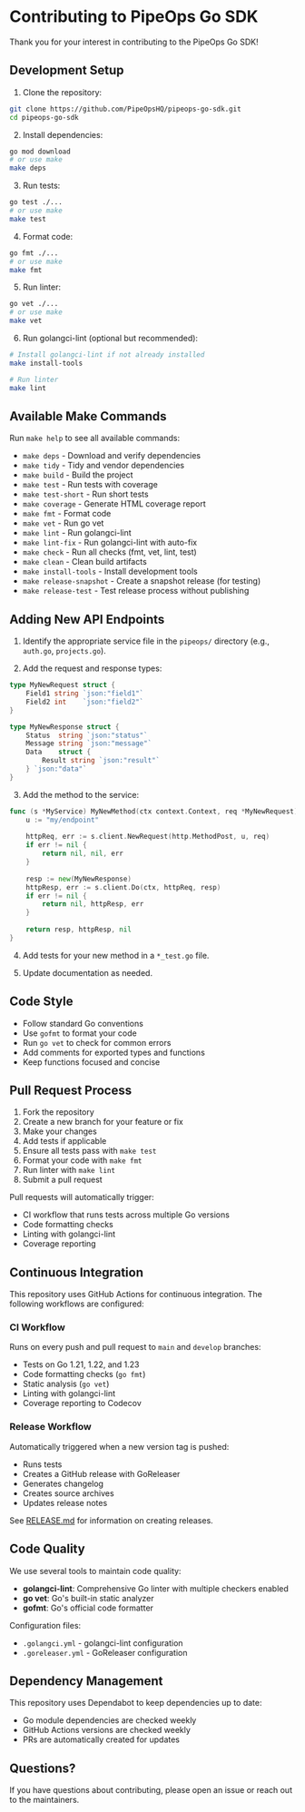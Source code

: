 # Contributing to PipeOps Go SDK

Thank you for your interest in contributing to the PipeOps Go SDK!

## Development Setup

1. Clone the repository:
```bash
git clone https://github.com/PipeOpsHQ/pipeops-go-sdk.git
cd pipeops-go-sdk
```

2. Install dependencies:
```bash
go mod download
# or use make
make deps
```

3. Run tests:
```bash
go test ./...
# or use make
make test
```

4. Format code:
```bash
go fmt ./...
# or use make
make fmt
```

5. Run linter:
```bash
go vet ./...
# or use make
make vet
```

6. Run golangci-lint (optional but recommended):
```bash
# Install golangci-lint if not already installed
make install-tools

# Run linter
make lint
```

## Available Make Commands

Run `make help` to see all available commands:

- `make deps` - Download and verify dependencies
- `make tidy` - Tidy and vendor dependencies
- `make build` - Build the project
- `make test` - Run tests with coverage
- `make test-short` - Run short tests
- `make coverage` - Generate HTML coverage report
- `make fmt` - Format code
- `make vet` - Run go vet
- `make lint` - Run golangci-lint
- `make lint-fix` - Run golangci-lint with auto-fix
- `make check` - Run all checks (fmt, vet, lint, test)
- `make clean` - Clean build artifacts
- `make install-tools` - Install development tools
- `make release-snapshot` - Create a snapshot release (for testing)
- `make release-test` - Test release process without publishing

## Adding New API Endpoints

1. Identify the appropriate service file in the `pipeops/` directory (e.g., `auth.go`, `projects.go`).

2. Add the request and response types:
```go
type MyNewRequest struct {
    Field1 string `json:"field1"`
    Field2 int    `json:"field2"`
}

type MyNewResponse struct {
    Status  string `json:"status"`
    Message string `json:"message"`
    Data    struct {
        Result string `json:"result"`
    } `json:"data"`
}
```

3. Add the method to the service:
```go
func (s *MyService) MyNewMethod(ctx context.Context, req *MyNewRequest) (*MyNewResponse, *http.Response, error) {
    u := "my/endpoint"
    
    httpReq, err := s.client.NewRequest(http.MethodPost, u, req)
    if err != nil {
        return nil, nil, err
    }
    
    resp := new(MyNewResponse)
    httpResp, err := s.client.Do(ctx, httpReq, resp)
    if err != nil {
        return nil, httpResp, err
    }
    
    return resp, httpResp, nil
}
```

4. Add tests for your new method in a `*_test.go` file.

5. Update documentation as needed.

## Code Style

- Follow standard Go conventions
- Use `gofmt` to format your code
- Run `go vet` to check for common errors
- Add comments for exported types and functions
- Keep functions focused and concise

## Pull Request Process

1. Fork the repository
2. Create a new branch for your feature or fix
3. Make your changes
4. Add tests if applicable
5. Ensure all tests pass with `make test`
6. Format your code with `make fmt`
7. Run linter with `make lint`
8. Submit a pull request

Pull requests will automatically trigger:
- CI workflow that runs tests across multiple Go versions
- Code formatting checks
- Linting with golangci-lint
- Coverage reporting

## Continuous Integration

This repository uses GitHub Actions for continuous integration. The following workflows are configured:

### CI Workflow
Runs on every push and pull request to `main` and `develop` branches:
- Tests on Go 1.21, 1.22, and 1.23
- Code formatting checks (`go fmt`)
- Static analysis (`go vet`)
- Linting with golangci-lint
- Coverage reporting to Codecov

### Release Workflow
Automatically triggered when a new version tag is pushed:
- Runs tests
- Creates a GitHub release with GoReleaser
- Generates changelog
- Creates source archives
- Updates release notes

See [RELEASE.md](RELEASE.md) for information on creating releases.

## Code Quality

We use several tools to maintain code quality:

- **golangci-lint**: Comprehensive Go linter with multiple checkers enabled
- **go vet**: Go's built-in static analyzer
- **gofmt**: Go's official code formatter

Configuration files:
- `.golangci.yml` - golangci-lint configuration
- `.goreleaser.yml` - GoReleaser configuration

## Dependency Management

This repository uses Dependabot to keep dependencies up to date:
- Go module dependencies are checked weekly
- GitHub Actions versions are checked weekly
- PRs are automatically created for updates

## Questions?

If you have questions about contributing, please open an issue or reach out to the maintainers.

